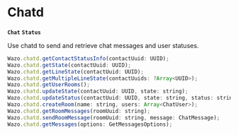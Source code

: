 # Chatd

**`Chat`** **`Status`**

Use chatd to send and retrieve chat messages and user statuses.
```js
Wazo.chatd.getContactStatusInfo(contactUuid: UUID);
Wazo.chatd.getState(contactUuid: UUID);
Wazo.chatd.getLineState(contactUuid: UUID);
Wazo.chatd.getMultipleLineState(contactUuids: ?Array<UUID>);
Wazo.chatd.getUserRooms();
Wazo.chatd.updateState(contactUuid: UUID, state: string);
Wazo.chatd.updateStatus(contactUuid: UUID, state: string, status: string);
Wazo.chatd.createRoom(name: string, users: Array<ChatUser>);
Wazo.chatd.getRoomMessages(roomUuid: string);
Wazo.chatd.sendRoomMessage(roomUuid: string, message: ChatMessage);
Wazo.chatd.getMessages(options: GetMessagesOptions);
```